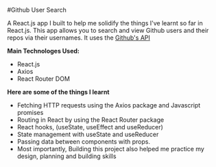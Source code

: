 #Github User Search

A React.js app I built to help me solidify the things I've learnt so far in React.js.
This app allows you to search and view Github users and their repos via their usernames.
It uses the [Github's API](https://api.github.com)

<!-- Live app hosted [here](https://docs.github.com/)  -->

**Main Technologes Used:**
- React.js
- Axios
- React Router DOM

**Here are some of the things I learnt**
- Fetching HTTP requests using the Axios package and Javascript promises
- Routing in React by using the React Router package
- React hooks, (useState, useEffect and useReducer)
- State management with useState and useReducer
- Passing data between components with props.
- Most importantly, Building this project also helped me practice my design, planning and building skills 